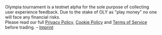Olympia tournament is a testnet alpha for the sole purpose of collecting user experience feedback. Due to the stake of OLY as "play money" no one will face any financial risks.  
Please read our full [Privacy Policy](/assets/content/PrivacyPolicy.html), [Cookie Policy](/assets/content/olympia/CookiePolicy.html) and [Terms of Service](/assets/content/olympia/TermsOfService.html) before trading. – [Imprint](/assets/content/olympia/Imprint.html)